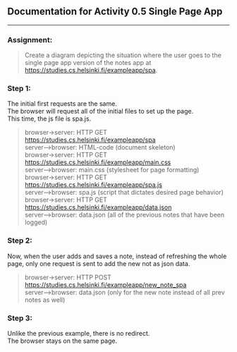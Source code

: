 ## Documentation for Activity 0.5 Single Page App
---
### Assignment:
> Create a diagram depicting the situation where the user goes to the single page app version of the notes app at https://studies.cs.helsinki.fi/exampleapp/spa.

### Step 1:
The initial first requests are the same.  
The browser will request all of the initial files to set up the page.  
This time, the js file is spa.js.


> browser->server: HTTP GET https://studies.cs.helsinki.fi/exampleapp/spa    
> server-->browser: HTML-code (document skeleton)    
> browser->server: HTTP GET https://studies.cs.helsinki.fi/exampleapp/main.css    
> server-->browser: main.css (stylesheet for page formatting)    
> browser->server: HTTP GET https://studies.cs.helsinki.fi/exampleapp/spa.js    
> server-->browser: spa.js (script that dictates desired page behavior)   
> browser->server: HTTP GET https://studies.cs.helsinki.fi/exampleapp/data.json  
> server-->browser: data.json (all of the previous notes that have been logged)  

### Step 2:
Now, when the user adds and saves
a note, instead of refreshing the
whole page, only one request is sent
to add the new not as json data. 


> browser->server: HTTP POST https://studies.cs.helsinki.fi/exampleapp/new_note_spa  
> server-->browser: data.json (only for the new note instead of all prev notes as well)  

### Step 3:
Unlike the previous example, 
there is no redirect.  
The browser stays on the same page.